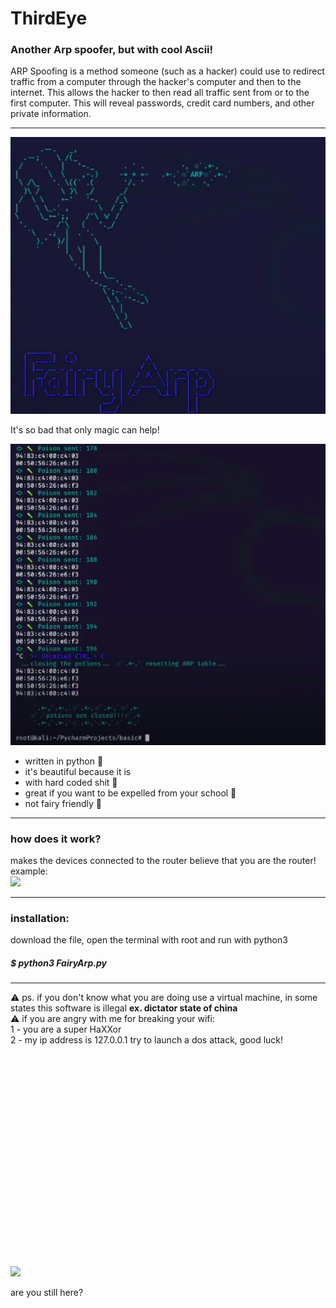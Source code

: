 # ThirdEye
### Another Arp spoofer, but with cool Ascii!
ARP Spoofing is a method someone (such as a hacker) could use to redirect traffic from a computer through the hacker's computer and then to the internet. This allows the hacker to then read all traffic sent from or to the first computer. This will reveal passwords, credit card numbers, and other private information.
<hr>

<img width="600" src="https://github.com/v1nc3-source/FairyArp/blob/master/screenshot.png?raw=true">
</p> 

It's so bad that only magic can help!


<img width="600" src="https://github.com/v1nc3-source/FairyArp/blob/master/screenshot2.png.png?raw=true">
</p> 

- written in python 🐍
- it's beautiful because it is
- with hard coded shit 💩
- great if you want to be expelled from your school 🏫
- not fairy friendly 🧚

<hr>

### how does it work?
makes the devices connected to the router believe that you are the router!
<br>
example:<br>
<img width="400" src="https://media.giphy.com/media/NmerZ36iBkmKk/giphy.gif">
</p> 

<hr>

### installation:

download the file, open the terminal with root and run with python3 

##### $ python3 FairyArp.py


<hr>

⚠️ ps. if you don't know what you are doing use a virtual machine, in some states this software is illegal <b>ex. dictator state of china</b><br>
⚠️ if you are angry with me for breaking your wifi:<br>
1 - you are a super HaXXor<br>
2 - my ip address is 127.0.0.1 try to launch a dos attack, good luck!<br>


<br>
<br>
<br>
<br>
<br>
<br>
<br>
<br>
<br>
<br>
<br>
<br>
<br>
<br>
<br>
<br>
<br>
<br>
<br>
<br>

<img width="400" src="https://i.kym-cdn.com/photos/images/original/001/349/277/7b6.gif">
</p> 
          are you still here?




